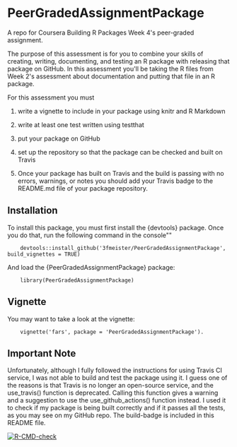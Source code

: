 # PeerGradedAssignmentPackage

A repo for Coursera Building R Packages Week 4's peer-graded assignment.

The purpose of this assessment is for you to combine your skills of creating, writing, documenting, and testing an R package with releasing that package on GitHub. In this assessment you'll be taking the R files from Week 2's assessment about documentation and putting that file in an R package. 

For this assessment you must

1. write a vignette to include in your package using knitr and R Markdown

2. write at least one test written using testthat

3. put your package on GitHub

4. set up the repository so that the package can be checked and built on Travis

5. Once your package has built on Travis and the build is passing with no errors, warnings, or notes you should add your Travis badge to the README.md file of your package repository.


## Installation

To install this package, you must first install the {devtools} package. Once you do that, run the following command in the console""

        devtools::install_github('3fmeister/PeerGradedAssignmentPackage', build_vignettes = TRUE)

And load the {PeerGradedAssignmentPackage} package:

        library(PeerGradedAssignmentPackage)



## Vignette

You may want to take a look at the vignette: 

        vignette('fars', package = 'PeerGradedAssignmentPackage').


## Important Note

Unfortunately, although I fully followed the instructions for using Travis CI service, I was not able to build and test the package using it. I guess one of the reasons is that Travis is no longer an open-source service, and the use_travis() function is deprecated. Calling this function gives a warning and a suggestion to use the use_github_actions() function instead. I used it to check if my package is being built correctly and if it passes all the tests, as you may see on my GitHub repo. The build-badge is included in this README file. 

<!-- badges: start -->
  [![R-CMD-check](https://github.com/3fmeister/PeerGradedAssignementPackage/workflows/R-CMD-check/badge.svg)](https://github.com/3fmeister/PeerGradedAssignementPackage/actions)
  <!-- badges: end -->
